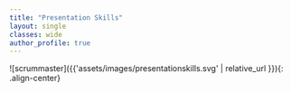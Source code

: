 ```yaml
---
title: "Presentation Skills"
layout: single
classes: wide
author_profile: true
---
```


![scrummaster]({{'assets/images/presentationskills.svg' | relative_url }}){: .align-center}
